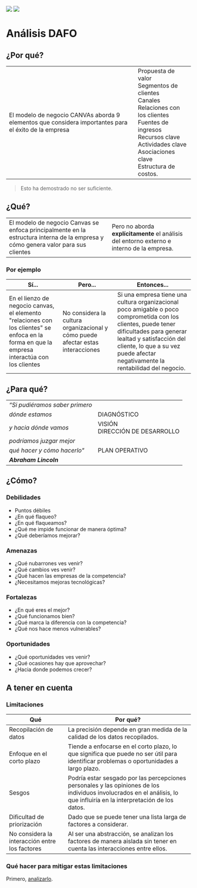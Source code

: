 [![](https://img.shields.io/badge/-Tabla_de_contenidos-000?style=flat&logo=Emlakjet&logoColor=red)](./README.md)
[![](https://img.shields.io/badge/-Inicio%20de%20cap%C3%ADtulo-000?style=flat&logo=Acclaim&logoColor=red)](./t01-00-00-modelosDeNegocioInnovacion.md)

# Análisis DAFO

## ¿Por qué?

|||
-|-
|El modelo de negocio CANVAs aborda 9 elementos que considera importantes para el éxito de la empresa|Propuesta de valor<br />Segmentos de clientes<br />Canales<br />Relaciones con los clientes<br />Fuentes de ingresos<br />Recursos clave<br />Actividades clave<br />Asociaciones clave<br />Estructura de costos.

> Esto ha demostrado no ser suficiente.

## ¿Qué?
|||
-|-
El modelo de negocio Canvas se enfoca principalmente en la estructura interna de la empresa y cómo genera valor para sus clientes|Pero no aborda **explícitamente** el análisis del entorno externo e interno de la empresa.

### Por ejemplo
|Sí...|Pero...|Entonces...|
-|-|-
En el lienzo de negocio canvas, el elemento "relaciones con los clientes" se enfoca en la forma en que la empresa interactúa con los clientes|No considera la cultura organizacional y cómo puede afectar estas interacciones|Si una empresa tiene una cultura organizacional poco amigable o poco comprometida con los clientes, puede tener dificultades para generar lealtad y satisfacción del cliente, lo que a su vez puede afectar negativamente la rentabilidad del negocio.

## ¿Para qué?

<div align="center">

|||
-|-
*“Si pudiéramos saber primero*|
*dónde estamos*|DIAGNÓSTICO
*y hacia dónde vamos*|VISIÓN<br />DIRECCIÓN DE DESARROLLO
*podríamos juzgar mejor*|
*qué hacer y cómo hacerlo"*|PLAN OPERATIVO
***Abraham Lincoln***|

</div>

## ¿Cómo?

### Debilidades

- Puntos débiles
- ¿En qué flaqueo?
- ¿En qué flaqueamos?
- ¿Qué me impide funcionar de manera óptima?
- ¿Qué deberíamos mejorar?

### Amenazas

- ¿Qué nubarrones ves venir?
- ¿Qué cambios ves venir?
- ¿Qué hacen las empresas de la competencia?
- ¿Necesitamos mejoras tecnológicas?

### Fortalezas

- ¿En qué eres el mejor?
- ¿Qué funcionamos bien?
- ¿Qué marca la diferencia con la competencia?
- ¿Qué nos hace menos vulnerables?

### Oportunidades

- ¿Qué oportunidades ves venir?
- ¿Qué ocasiones hay que aprovechar?
- ¿Hacia donde podemos crecer?

## A tener en cuenta

### Limitaciones

Qué|Por qué?
-|-
Recopilación de datos|La precisión depende en gran medida de la calidad de los datos recopilados. 
Enfoque en el corto plazo|Tiende a enfocarse en el corto plazo, lo que significa que puede no ser útil para identificar problemas o oportunidades a largo plazo.
Sesgos|Podría estar sesgado por las percepciones personales y las opiniones de los individuos involucrados en el análisis, lo que influiría en la interpretación de los datos.
Dificultad de priorización|Dado que se puede tener una lista larga de factores a considerar.
No considera la interacción entre los factores|Al ser una abstracción, se analizan los factores de manera aislada sin tener en cuenta las interacciones entre ellos.

### Qué hacer para mitigar estas limitaciones

Primero, [analizarlo](t01-02-02-s01-metaDAFO.md).

